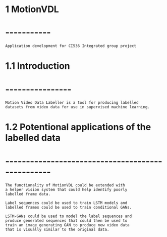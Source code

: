 # 1 MotionVDL
# -----------
	
	Application development for CI536 Integrated group project

# 1.1 Introduction
# ----------------
	
	Motion Video Data Labeller is a tool for producing labelled
	datasets from video data for use in supervised machine learning.

# 1.2 Potentional applications of the labelled data
# -------------------------------------------------
	
	The functionality of MotionVDL could be extended with 
	a helper vision system that could help identify poorly 
	labelled frame data.
	
	Label sequences could be used to train LSTM models and 
	labelled frames could be used to train conditional GANs.
	
	LSTM-GANs could be used to model the label sequences and 
	produce generated sequences that could then be used to 
	train an image generating GAN to produce new video data 
	that is visually similar to the original data.
	
